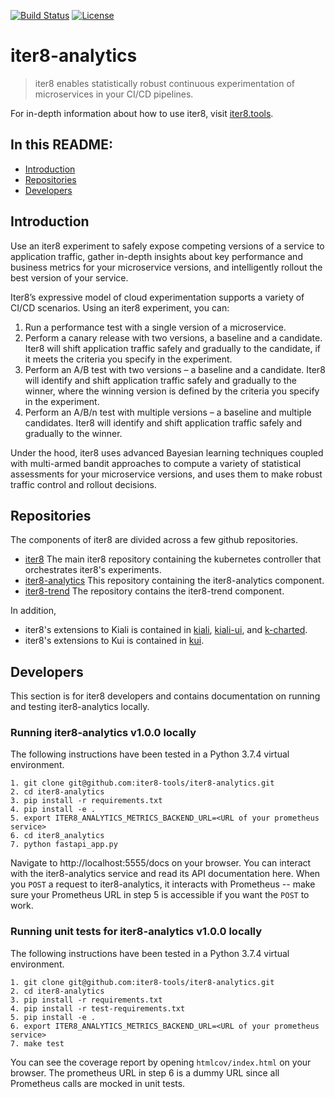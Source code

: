 [![Build Status](https://travis-ci.com/iter8-tools/iter8-analytics.svg?branch=master)](https://travis-ci.com/iter8-tools/iter8-analytics)
[![License](https://img.shields.io/badge/License-Apache%202.0-blue.svg)](LICENSE)

# iter8-analytics

> iter8 enables statistically robust continuous experimentation of microservices in your CI/CD pipelines.

For in-depth information about how to use iter8, visit [iter8.tools](https://iter8.tools).

## In this README:

- [Introduction](#introduction)
- [Repositories](#repositories)
- [Developers](#developers)

## Introduction
Use an iter8 experiment to safely expose competing versions of a service to application traffic, gather in-depth insights about key performance and business metrics for your microservice versions, and intelligently rollout the best version of your service.

Iter8’s expressive model of cloud experimentation supports a variety of CI/CD scenarios. Using an iter8 experiment, you can:

1. Run a performance test with a single version of a microservice.
2. Perform a canary release with two versions, a baseline and a candidate. Iter8 will shift application traffic safely and gradually to the candidate, if it meets the criteria you specify in the experiment.
3. Perform an A/B test with two versions – a baseline and a candidate. Iter8 will identify and shift application traffic safely and gradually to the winner, where the winning version is defined by the criteria you specify in the experiment.
4. Perform an A/B/n test with multiple versions – a baseline and multiple candidates. Iter8 will identify and shift application traffic safely and gradually to the winner.

Under the hood, iter8 uses advanced Bayesian learning techniques coupled with multi-armed bandit approaches to compute a variety of statistical assessments for your microservice versions, and uses them to make robust traffic control and rollout decisions.

## Repositories

The components of iter8 are divided across a few github repositories.

- [iter8](https://github.com/iter8-tools/iter8) The main iter8 repository containing the kubernetes controller that orchestrates iter8's experiments.
- [iter8-analytics](https://github.com/iter8-tools/iter8-analytics) This repository containing the iter8-analytics component.
- [iter8-trend](https://github.com/iter8-tools/iter8-trend) The repository contains the iter8-trend component.

In addition,
- iter8's extensions to Kiali is contained in [kiali](https://github.com/kiali/kiali), [kiali-ui](https://github.com/kiali/kiali-ui), and [k-charted](https://github.com/kiali/k-charted). 
- iter8's extensions to Kui is contained in [kui](https://github.com/IBM/kui). 


## Developers

This section is for iter8 developers and contains documentation on running and testing iter8-analytics locally.

### Running iter8-analytics v1.0.0 locally
The following instructions have been tested in a Python 3.7.4 virtual environment.

```
1. git clone git@github.com:iter8-tools/iter8-analytics.git
2. cd iter8-analytics
3. pip install -r requirements.txt 
4. pip install -e .
5. export ITER8_ANALYTICS_METRICS_BACKEND_URL=<URL of your prometheus service>
6. cd iter8_analytics
7. python fastapi_app.py 
```
Navigate to http://localhost:5555/docs on your browser. You can interact with the iter8-analytics service and read its API documentation here. When you `POST` a request to iter8-analytics, it interacts with Prometheus -- make sure your Prometheus URL in step 5 is accessible if you want the `POST` to work.

### Running unit tests for iter8-analytics v1.0.0 locally
The following instructions have been tested in a Python 3.7.4 virtual environment.

```
1. git clone git@github.com:iter8-tools/iter8-analytics.git
2. cd iter8-analytics
3. pip install -r requirements.txt 
4. pip install -r test-requirements.txt
5. pip install -e .
6. export ITER8_ANALYTICS_METRICS_BACKEND_URL=<URL of your prometheus service>
7. make test
```
You can see the coverage report by opening `htmlcov/index.html` on your browser. The prometheus URL in step 6 is a dummy URL since all Prometheus calls are mocked in unit tests.

